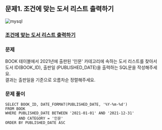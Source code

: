 ## 문제1.  조건에 맞는 도서 리스트 출력하기
![mysql](https://user-images.githubusercontent.com/77037338/210045212-c935e0d2-541f-4900-bb06-4d30bfd5d347.svg)


### [조건에 맞는 도서 리스트 출력하기](https://school.programmers.co.kr/learn/courses/30/lessons/144853)
### 문제
BOOK 테이블에서 2021년에 출판된 '인문' 카테고리에 속하는 도서 리스트를 찾아서 도서 ID(BOOK_ID), 출판일 (PUBLISHED_DATE)을 출력하는 SQL문을 작성해주세요.<br>
결과는 출판일을 기준으로 오름차순 정렬해주세요.<br>

### 문제 풀이
```Mysql
SELECT BOOK_ID, DATE_FORMAT(PUBLISHED_DATE, '%Y-%m-%d')
FROM BOOK
WHERE PUBLISHED_DATE BETWEEN '2021-01-01' AND '2021-12-31'
      AND CATEGORY = '인문'
ORDER BY PUBLISHED_DATE ASC
```
